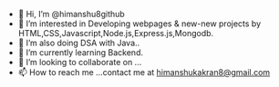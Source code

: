 - 👋 Hi, I’m @himanshu8github
- 👀 I’m interested in Developing webpages & new-new projects by HTML,CSS,Javascript,Node.js,Express.js,Mongodb.
- 🌱 I’m also doing DSA with Java..
-  🌱 I’m currently learning Backend.
- 💞️ I’m looking to collaborate on ...
- 📫 How to reach me ...contact me at himanshukakran8@gmail.com

<!---
himanshu8github/himanshu8github is a ✨ special ✨ repository because its `README.md` (this file) appears on your GitHub profile.
You can click the Preview link to take a look at your changes.
--->
